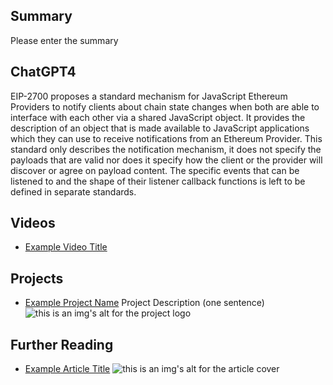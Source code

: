 ## Summary

Please enter the summary

## ChatGPT4

EIP-2700 proposes a standard mechanism for JavaScript Ethereum Providers to notify clients about chain state changes when both are able to interface with each other via a shared JavaScript object. It provides the description of an object that is made available to JavaScript applications which they can use to receive notifications from an Ethereum Provider. This standard only describes the notification mechanism, it does not specify the payloads that are valid nor does it specify how the client or the provider will discover or agree on payload content. The specific events that can be listened to and the shape of their listener callback functions is left to be defined in separate standards.

## Videos

- [Example Video Title](https://www.youtube.com/watch?v=TDGq4aeevgY)

## Projects

- [Example Project Name](https://xxxx.xxx/xxxxx) Project Description (one sentence) ![this is an img's alt for the project logo](https://xxxx.xxx/project-logo.xxx)

## Further Reading

- [Example Article Title](https://xxxx.xxx/xxxxx) ![this is an img's alt for the article cover](https://xxxx.xxx/article-cover.xxx)

